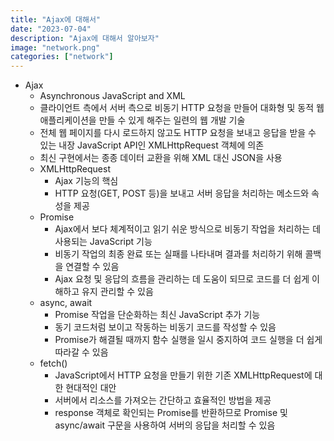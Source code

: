 ```yaml
---
title: "Ajax에 대해서"
date: "2023-07-04"
description: "Ajax에 대해서 알아보자"
image: "network.png"
categories: ["network"]
---
```


- Ajax
  - Asynchronous JavaScript and XML
  - 클라이언트 측에서 서버 측으로 비동기 HTTP 요청을 만들어 대화형 및 동적 웹 애플리케이션을 만들 수 있게 해주는 일련의 웹 개발 기술
  - 전체 웹 페이지를 다시 로드하지 않고도 HTTP 요청을 보내고 응답을 받을 수 있는 내장 JavaScript API인 XMLHttpRequest 객체에 의존
  - 최신 구현에서는 종종 데이터 교환을 위해 XML 대신 JSON을 사용
  - XMLHttpRequest
    - Ajax 기능의 핵심
    - HTTP 요청(GET, POST 등)을 보내고 서버 응답을 처리하는 메소드와 속성을 제공
  - Promise
    - Ajax에서 보다 체계적이고 읽기 쉬운 방식으로 비동기 작업을 처리하는 데 사용되는 JavaScript 기능
    - 비동기 작업의 최종 완료 또는 실패를 나타내며 결과를 처리하기 위해 콜백을 연결할 수 있음
    - Ajax 요청 및 응답의 흐름을 관리하는 데 도움이 되므로 코드를 더 쉽게 이해하고 유지 관리할 수 있음
  - async, await
    - Promise 작업을 단순화하는 최신 JavaScript 추가 기능
    - 동기 코드처럼 보이고 작동하는 비동기 코드를 작성할 수 있음
    - Promise가 해결될 때까지 함수 실행을 일시 중지하여 코드 실행을 더 쉽게 따라갈 수 있음
  - fetch()
    - JavaScript에서 HTTP 요청을 만들기 위한 기존 XMLHttpRequest에 대한 현대적인 대안
    - 서버에서 리소스를 가져오는 간단하고 효율적인 방법을 제공
    - response 객체로 확인되는 Promise를 반환하므로 Promise 및 async/await 구문을 사용하여 서버의 응답을 처리할 수 있음
